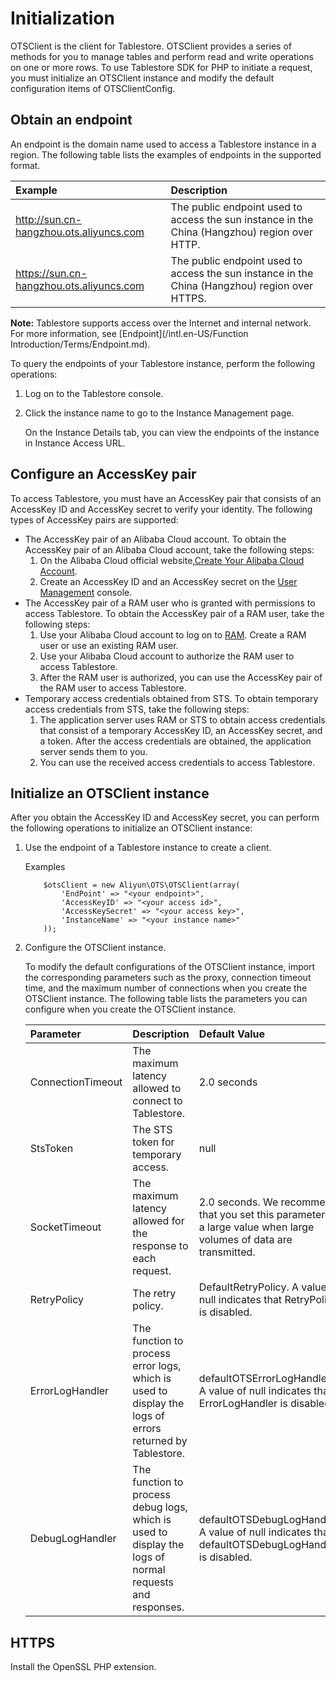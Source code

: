 # Initialization

OTSClient is the client for Tablestore. OTSClient provides a series of methods for you to manage tables and perform read and write operations on one or more rows. To use Tablestore SDK for PHP to initiate a request, you must initialize an OTSClient instance and modify the default configuration items of OTSClientConfig.

## Obtain an endpoint

An endpoint is the domain name used to access a Tablestore instance in a region. The following table lists the examples of endpoints in the supported format.

|Example|Description|
|:------|:----------|
|http://sun.cn-hangzhou.ots.aliyuncs.com|The public endpoint used to access the sun instance in the China \(Hangzhou\) region over HTTP.|
|https://sun.cn-hangzhou.ots.aliyuncs.com|The public endpoint used to access the sun instance in the China \(Hangzhou\) region over HTTPS.|

**Note:** Tablestore supports access over the Internet and internal network. For more information, see [Endpoint](/intl.en-US/Function Introduction/Terms/Endpoint.md).

To query the endpoints of your Tablestore instance, perform the following operations:

1.  Log on to the Tablestore console.

2.  Click the instance name to go to the Instance Management page.

    On the Instance Details tab, you can view the endpoints of the instance in Instance Access URL.


## Configure an AccessKey pair

To access Tablestore, you must have an AccessKey pair that consists of an AccessKey ID and AccessKey secret to verify your identity. The following types of AccessKey pairs are supported:

-   The AccessKey pair of an Alibaba Cloud account. To obtain the AccessKey pair of an Alibaba Cloud account, take the following steps:
    1.  On the Alibaba Cloud official website,[Create Your Alibaba Cloud Account](https://account-intl.aliyun.com/register/intl_register.htm).
    2.  Create an AccessKey ID and an AccessKey secret on the [User Management](https://ak-console.aliyun.com/#/accesskey) console.
-   The AccessKey pair of a RAM user who is granted with permissions to access Tablestore. To obtain the AccessKey pair of a RAM user, take the following steps:
    1.  Use your Alibaba Cloud account to log on to [RAM](https://www.aliyun.com/product/ram/). Create a RAM user or use an existing RAM user.
    2.  Use your Alibaba Cloud account to authorize the RAM user to access Tablestore.
    3.  After the RAM user is authorized, you can use the AccessKey pair of the RAM user to access Tablestore.
-   Temporary access credentials obtained from STS. To obtain temporary access credentials from STS, take the following steps:
    1.  The application server uses RAM or STS to obtain access credentials that consist of a temporary AccessKey ID, an AccessKey secret, and a token. After the access credentials are obtained, the application server sends them to you.
    2.  You can use the received access credentials to access Tablestore.

## Initialize an OTSClient instance

After you obtain the AccessKey ID and AccessKey secret, you can perform the following operations to initialize an OTSClient instance:

1.  Use the endpoint of a Tablestore instance to create a client.

    Examples

    ```
        $otsClient = new Aliyun\OTS\OTSClient(array(
            'EndPoint' => "<your endpoint>",
            'AccessKeyID' => "<your access id>",
            'AccessKeySecret' => "<your access key>",
            'InstanceName' => "<your instance name>"
        ));                        
    ```

2.  Configure the OTSClient instance.

    To modify the default configurations of the OTSClient instance, import the corresponding parameters such as the proxy, connection timeout time, and the maximum number of connections when you create the OTSClient instance. The following table lists the parameters you can configure when you create the OTSClient instance.

    |Parameter|Description|Default Value|
    |:--------|:----------|:------------|
    |ConnectionTimeout|The maximum latency allowed to connect to Tablestore.|2.0 seconds|
    |StsToken|The STS token for temporary access.|null|
    |SocketTimeout|The maximum latency allowed for the response to each request.|2.0 seconds. We recommend that you set this parameter to a large value when large volumes of data are transmitted.|
    |RetryPolicy|The retry policy.|DefaultRetryPolicy. A value of null indicates that RetryPolicy is disabled.|
    |ErrorLogHandler|The function to process error logs, which is used to display the logs of errors returned by Tablestore.|defaultOTSErrorLogHandler. A value of null indicates that ErrorLogHandler is disabled.|
    |DebugLogHandler|The function to process debug logs, which is used to display the logs of normal requests and responses.|defaultOTSDebugLogHandler. A value of null indicates that defaultOTSDebugLogHandler is disabled.|


## HTTPS

Install the OpenSSL PHP extension.

